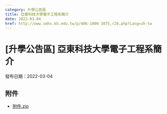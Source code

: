 ```yaml
---
category: 升學公告區
title: 亞東科技大學電子工程系簡介
date: 2022-03-04
href: http://www.smhs.kh.edu.tw/p/406-1000-3075,r20.php?Lang=zh-tw
---
```


# [升學公告區] 亞東科技大學電子工程系簡介

發布日期：2022-03-04



## 附件

- [附件.zip](https://www.smhs.kh.edu.tw/app/index.php?Action=downloadfile&file=WVhSMFlXTm9Melk0TDNCMFlWOHlPRFF5WHpreU16Z3dNekZmTmpZek5URXVlbWx3&fname=DGGGROTSYWQO41XX50LKSWHGRK30OOLKDGUWTSKK4125MLVWKPROVTPOUSSSPKPO)
